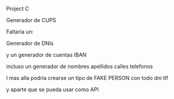 Project C

Generador de CUPS 

Faltaria un:

Generador de DNIs

y un generador de cuentas IBAN

incluso un generador de nombres apellidos calles telefonos 

I mas alla podria crearse un tipo de FAKE PERSON con todo dni tlf 

y aparte que se pueda usar como API

